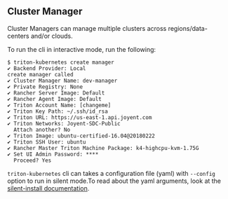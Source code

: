 ## Cluster Manager

Cluster Managers can manage multiple clusters across regions/data-centers and/or clouds.

To run the cli in interactive mode, run the following:
```
$ triton-kubernetes create manager
✔ Backend Provider: Local
create manager called
✔ Cluster Manager Name: dev-manager
✔ Private Registry: None
✔ Rancher Server Image: Default
✔ Rancher Agent Image: Default
✔ Triton Account Name: [changeme]
✔ Triton Key Path: ~/.ssh/id_rsa
✔ Triton URL: https://us-east-1.api.joyent.com
✔ Triton Networks: Joyent-SDC-Public
  Attach another? No
✔ Triton Image: ubuntu-certified-16.04@20180222
✔ Triton SSH User: ubuntu
✔ Rancher Master Triton Machine Package: k4-highcpu-kvm-1.75G
✔ Set UI Admin Password: ****
  Proceed? Yes
```

`triton-kubernetes` cli can takes a configuration file (yaml) with `--config` option to run in silent mode.To read about the yaml arguments, look at the [silent-install documentation](https://github.com/joyent/triton-kubernetes/tree/master/docs/guide/silent-install-yaml.md).
